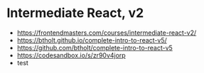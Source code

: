 # Intermediate React, v2

* <https://frontendmasters.com/courses/intermediate-react-v2/>
* <https://btholt.github.io/complete-intro-to-react-v5/>
* <https://github.com/btholt/complete-intro-to-react-v5>
* <https://codesandbox.io/s/zr90v4jorp>
* test